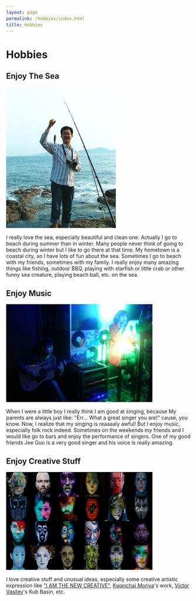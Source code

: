 ```yaml
---
layout: page
permalink: /hobbies/index.html
title: Hobbies
---
```


# Hobbies

## Enjoy The Sea

<img border="0" width="300" height="385" src="/images/fishing.jpg" class="floatpic">

I really love the sea, especially beautiful and clean one. Actually I go to beach during summer than in winter. Many people never think of going to beach during winter but I like to go there at that time. My hometown is a coastal city, so I have lots of fun about the sea. Sometimes I go to beach with my friends, sometimes with my family. I really enjoy many amazing things like fishing, outdoor BBQ, playing with starfish or little crab or other funny sea creature, playing beach ball, etc. on the sea.

## Enjoy Music

<img border="0" width="400" height="267" src="/images/music.jpg" class="floatpic">

When I were a little boy I really think I am good at singing, because My parents are always just like: "Err... What a great singer you are!" cause, you know. Now, I realize that my singing is reaaaaly awful! But I enjoy music, especially folk rock indeed. Sometimes on the weekends my friends and I would like go to bars and enjoy the performance of singers. One of my good friends Jee Guo is a very good singer and his voice is really amazing. 

## Enjoy Creative Stuff

<img border="0" width="400" height="267" src="/images/creative.jpg" class="floatpic">

I love creative stuff and unusual ideas, especially some creative artistic expression like ["I AM THE NEW CREATIVE"], [Kwanchai Moriya]'s work, [Victor Vasilev]'s Kub Basin, etc.


[Kwanchai Moriya]: http://kwanchai.tumblr.com/
["I AM THE NEW CREATIVE"]: http://www.iamthenewcreative.com/?promoid=KJUEL&#overlay
[Victor Vasilev]: http://www.victorvasilev.com/
